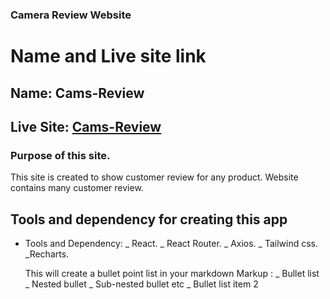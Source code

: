 ### Camera Review Website

# Name and Live site link

## Name: Cams-Review

## Live Site: [Cams-Review]()

### Purpose of this site.

This site is created to show customer review for any product. Website contains many customer review.

## Tools and dependency for creating this app

- Tools and Dependency: _ React.
  _ React Router.
  _ Axios.
  _ Tailwind css.
  \_Recharts.

  This will create a bullet point list in your markdown
  Markup : _ Bullet list
  _ Nested bullet
  _ Sub-nested bullet etc
  _ Bullet list item 2
